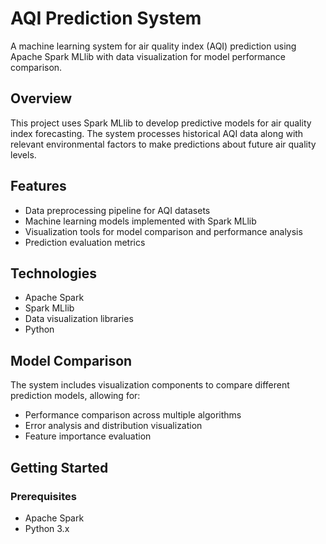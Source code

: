 # AQI Prediction System

A machine learning system for air quality index (AQI) prediction using Apache Spark MLlib with data visualization for model performance comparison.

## Overview

This project uses Spark MLlib to develop predictive models for air quality index forecasting. The system processes historical AQI data along with relevant environmental factors to make predictions about future air quality levels.

## Features

- Data preprocessing pipeline for AQI datasets
- Machine learning models implemented with Spark MLlib
- Visualization tools for model comparison and performance analysis
- Prediction evaluation metrics

## Technologies

- Apache Spark
- Spark MLlib
- Data visualization libraries
- Python

## Model Comparison

The system includes visualization components to compare different prediction models, allowing for:
- Performance comparison across multiple algorithms
- Error analysis and distribution visualization
- Feature importance evaluation
## Getting Started

### Prerequisites

- Apache Spark
- Python 3.x
